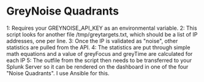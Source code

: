 # GreyNoise Quadrants
1: Requires your GREYNOISE_API_KEY as an environmental variable.
2: This script looks for another file /tmp/greytargets.txt, which should be a list of IP addresses, one per line.
3: Once the IP is validated as "noise", other statistics are pulled from the API.
4: The statistics are put through simple math equations and a value of greyFocus and greyTime are calculated for each IP
5: The outfile from the script then needs to be transferred to your Splunk Server so it can be rendered on the dashboard in one of the four "Noise Quadrants". I use Ansible for this.

